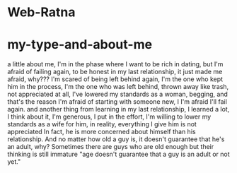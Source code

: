 # Web-Ratna

# my-type-and-about-me
a little about me, I'm in the phase where I want to be rich in dating, but I'm afraid of failing again, to be honest in my last relationship, it just made me afraid, why???
I'm scared of being left behind again, I'm the one who kept him in the process, I'm the one who was left behind, thrown away like trash, not appreciated at all, I've lowered my standards as a woman, begging, and that's the reason I'm afraid of starting with someone new, I I'm afraid I'll fail again.
and another thing from learning in my last relationship, I learned a lot, I think about it, I'm generous, I put in the effort, I'm willing to lower my standards as a wife for him, in reality, everything I give him is not appreciated In fact, he is more concerned about himself than his relationship.
And no matter how old a guy is, it doesn't guarantee that he's an adult, why? Sometimes there are guys who are old enough but their thinking is still immature "age doesn't guarantee that a guy is an adult or not yet."
